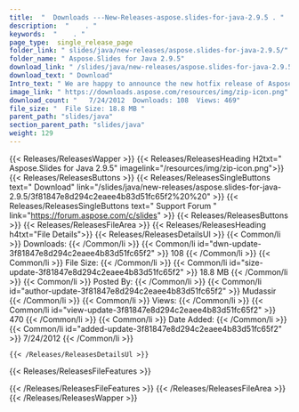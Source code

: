 ```yaml
---
title:  "  Downloads ---New-Releases-aspose.slides-for-java-2.9.5 . " 
description:  "    . " 
keywords:  "    . " 
page_type:  single_release_page
folder_link: " slides/java/new-releases/aspose.slides-for-java-2.9.5/"
folder_name: " Aspose.Slides for Java 2.9.5"
download_link: " /slides/java/new-releases/aspose.slides-for-java-2.9.5/3f81847e8d294c2eaee4b83d51fc65f2"
download_text: " Download"
Intro_text: " We are happy to announce the new hotfix release of Aspose.Slides for Java. The f..."
image_link: " https://downloads.aspose.com/resources/img/zip-icon.png"
download_count: "   7/24/2012  Downloads: 108  Views: 469"
file_size: "  File Size: 18.8 MB "
parent_path: "slides/java"
section_parent_path: "slides/java"
weight: 129 
---
```


{{< Releases/ReleasesWapper >}}
  {{< Releases/ReleasesHeading H2txt=" Aspose.Slides for Java 2.9.5" imagelink="/resources/img/zip-icon.png">}}
  {{< Releases/ReleasesButtons >}}
    {{< Releases/ReleasesSingleButtons text=" Download" link="/slides/java/new-releases/aspose.slides-for-java-2.9.5/3f81847e8d294c2eaee4b83d51fc65f2%20%20" >}}
    {{< Releases/ReleasesSingleButtons text=" Support Forum " link="https://forum.aspose.com/c/slides" >}}
  {{< Releases/ReleasesButtons >}}
  {{< Releases/ReleasesFileArea >}}
    {{< Releases/ReleasesHeading h4txt="File Details">}}
    {{< Releases/ReleasesDetailsUl >}}
            {{< Common/li  >}} Downloads: {{< /Common/li >}} 
      {{< Common/li id="dwn-update-3f81847e8d294c2eaee4b83d51fc65f2" >}} 108 {{< /Common/li >}} 
      {{< Common/li  >}} File Size: {{< /Common/li >}} 
      {{< Common/li id="size-update-3f81847e8d294c2eaee4b83d51fc65f2" >}} 18.8 MB {{< /Common/li >}} 
      {{< Common/li  >}} Posted By: {{< /Common/li >}} 
      {{< Common/li id="author-update-3f81847e8d294c2eaee4b83d51fc65f2" >}} Mudassir {{< /Common/li >}} 
      {{< Common/li  >}} Views: {{< /Common/li >}} 
      {{< Common/li id="view-update-3f81847e8d294c2eaee4b83d51fc65f2" >}} 470 {{< /Common/li >}} 
      {{< Common/li  >}} Date Added: {{< /Common/li >}} 
      {{< Common/li id="added-update-3f81847e8d294c2eaee4b83d51fc65f2" >}} 7/24/2012 {{< /Common/li >}} 

    {{< /Releases/ReleasesDetailsUl >}}

  {{< Releases/ReleasesFileFeatures >}}
      
  {{< /Releases/ReleasesFileFeatures >}}
 {{< /Releases/ReleasesFileArea >}}
{{< /Releases/ReleasesWapper >}}


